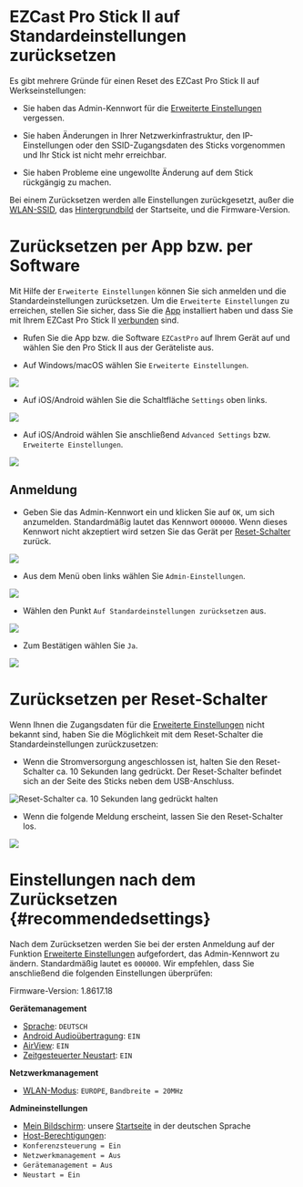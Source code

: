 # EZCast Pro Stick II auf Standardeinstellungen zurücksetzen

Es gibt mehrere Gründe für einen Reset des EZCast Pro Stick II auf Werkseinstellungen:

* Sie haben das Admin-Kennwort für die [Erweiterte Einstellungen](adv.settings.md) vergessen.

* Sie haben Änderungen in Ihrer Netzwerkinfrastruktur, den IP-Einstellungen oder den SSID-Zugangsdaten des Sticks vorgenommen und Ihr Stick ist nicht mehr erreichbar.

* Sie haben Probleme eine ungewollte Änderung auf dem Stick rückgängig zu machen.

Bei einem Zurücksetzen werden alle Einstellungen zurückgesetzt, außer die [WLAN-SSID](adv.settings.md#Geraetename), das [Hintergrundbild](adv.settings.md#Mein-Bildschirm) der  Startseite, und die Firmware-Version.

# Zurücksetzen per App bzw. per Software

Mit Hilfe der `Erweiterte Einstellungen` können Sie sich anmelden und die Standardeinstellungen zurücksetzen. Um die `Erweiterte Einstellungen` zu erreichen, stellen Sie sicher, dass Sie die [App](quickstart.md#InstallApp) installiert haben und dass Sie mit Ihrem EZCast Pro Stick II [verbunden](quickstart.md#app-mit-ezcast-pro-ii-stick-verbinden) sind.

* Rufen Sie die App bzw. die Software `EZCastPro` auf Ihrem Gerät auf und wählen Sie den Pro Stick II aus der Geräteliste aus.

* Auf Windows/macOS wählen Sie `Erweiterte Einstellungen`.

![](/images/Win-App-Advanced-Settings.png)

* Auf iOS/Android wählen Sie die Schaltfläche `Settings` oben links.

![](/images/iOS_settings.jpg)

* Auf iOS/Android wählen Sie anschließend `Advanced Settings` bzw. `Erweiterte Einstellungen`.

![](/images/iOS_adv-settings.jpg)

## Anmeldung

* Geben Sie das Admin-Kennwort ein und klicken Sie auf `OK`, um sich anzumelden. Standardmäßig lautet das Kennwort `000000`. Wenn dieses Kennwort nicht akzeptiert wird setzen Sie das Gerät per [Reset-Schalter](reset.md#zurücksetzen-per-reset-schalter) zurück.

![](/images/EZCastII_Login.png)

* Aus dem Menü oben links wählen Sie `Admin-Einstellungen`.

![](/images/ezcastpro.II.select.admineinstellungen.png)

* Wählen den Punkt `Auf Standardeinstellungen zurücksetzen` aus.

![](/images/ezcastpro.II.Standardeinstellungen.zuruecksetzen.png)

* Zum Bestätigen wählen Sie `Ja`.

![](/images/Reset.png)

# Zurücksetzen per Reset-Schalter 

Wenn Ihnen die Zugangsdaten für die [Erweiterte Einstellungen](adv.settings.md) nicht bekannt sind, haben Sie die Möglichkeit mit dem Reset-Schalter die Standardeinstellungen zurückzusetzen:

* Wenn die Stromversorgung angeschlossen ist, halten Sie den Reset-Schalter ca. 10 Sekunden lang gedrückt. Der Reset-Schalter befindet sich an der Seite des Sticks neben dem USB-Anschluss.

![Reset-Schalter ca. 10 Sekunden lang gedrückt halten](/images/ProII-Press-Reset-Button.jpg)

* Wenn die folgende Meldung erscheint, lassen Sie den Reset-Schalter los.

![](/images/Reset_config_complete.jpg)

# Einstellungen nach dem Zurücksetzen {#recommendedsettings}

Nach dem Zurücksetzen werden Sie bei der ersten Anmeldung auf der Funktion [Erweiterte Einstellungen](adv.settings.md) aufgefordert, das Admin-Kennwort zu ändern. Standardmäßig lautet es `000000`. Wir empfehlen, dass Sie anschließend die folgenden Einstellungen überprüfen:

Firmware-Version: 1.8617.18

**Gerätemanagement**
* [Sprache](adv.settings.md#Sprache): `DEUTSCH`
* [Android Audioübertragung](adv.settings.md#Android-Audio-Streaming): `EIN`
* [AirView](adv.settings.md#AirView): `EIN`
* [Zeitgesteuerter Neustart](adv.settings.md#timedrestart): `EIN`

**Netzwerkmanagement**
* [WLAN-Modus](adv.settings.md#Wifi-Channel): `EUROPE`, `Bandbreite = 20MHz`

**Admineinstellungen**
* [Mein Bildschirm](adv.settings.md##Mein-Bildschirm): unsere [Startseite](https://download.stueber.de/doc/de/ezcastpro/EZCastProV2_StartseiteDE.png) in der deutschen Sprache
* [Host-Berechtigungen](adv.settings.md#Host-permissions):
 * `Konferenzsteuerung = Ein`
 * `Netzwerkmanagement = Aus`
 * `Gerätemanagement = Aus`
 * `Neustart = Ein`



